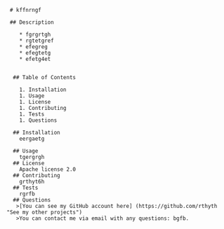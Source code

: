 
     # kffnrngf

     ## Description
     
        * fgrgrtgh 
        * rgtetgref
        * efegreg
        * efegtetg
        * efetg4et
      

      ## Table of Contents
      
        1. Installation
        1. Usage
        1. License
        1. Contributing
        1. Tests
        1. Questions

      ## Installation
        eergaetg
    
      ## Usage
        tgergrgh
      ## License
        Apache license 2.0
      ## Contributing
        grthyt6h
      ## Tests
        rgrfb
      ## Questions
       >[You can see my GitHub account here] (https://github.com/rthyth "See my other projects")
       >You can contact me via email with any questions: bgfb.




    